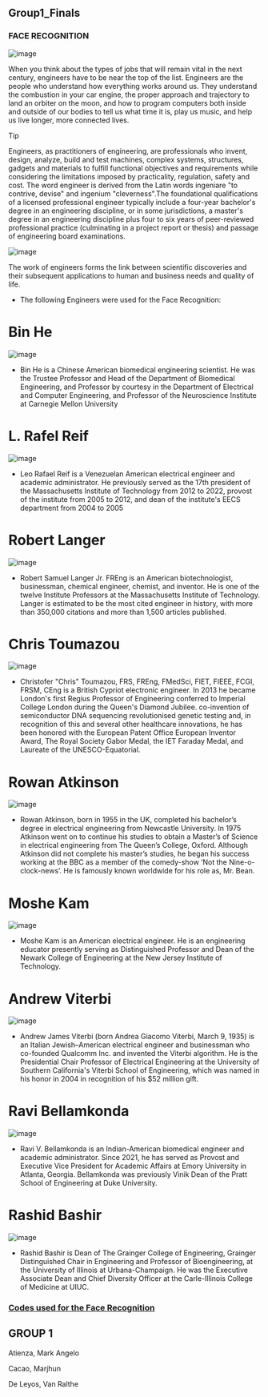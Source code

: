 ## Group1_Finals
### FACE RECOGNITION

![image](https://github.com/MarjhunCacao/Group1_Finals/assets/144245978/ab9f1903-0f75-40b4-bda4-9038382d479f)

When you think about the types of jobs that will remain vital in the next century, engineers have to be near the top of the list. Engineers are the people who understand how everything works around us. They understand the combustion in your car engine, the proper approach and trajectory to land an orbiter on the moon, and how to program computers both inside and outside of our bodies to tell us what time it is, play us music, and help us live longer, more connected lives.

> [!TIP]
> Engineers, as practitioners of engineering, are professionals who invent, design, analyze, build and test machines, complex systems, structures, gadgets and materials to fulfill functional objectives and requirements while considering the limitations imposed by practicality, regulation, safety and cost. The word engineer is derived from the Latin words ingeniare "to contrive, devise" and ingenium "cleverness".The foundational qualifications of a licensed professional engineer typically include a four-year bachelor's degree in an engineering discipline, or in some jurisdictions, a master's degree in an engineering discipline plus four to six years of peer-reviewed professional practice (culminating in a project report or thesis) and passage of engineering board examinations.

![image](https://github.com/MarjhunCacao/Group1_Finals/assets/144245978/4f9d9053-9564-4c42-8570-23dff6bbbf91)

The work of engineers forms the link between scientific discoveries and their subsequent applications to human and business needs and quality of life.

  - The following Engineers were used for the Face Recognition:
# Bin He
![image](https://github.com/MarjhunCacao/Group1_Finals/assets/144245978/fcb9189a-c12d-4c14-bddb-86883b2deed1)


- Bin He is a Chinese American biomedical engineering scientist. He was the Trustee Professor and Head of the Department of Biomedical Engineering, and Professor by courtesy in the Department of Electrical and Computer Engineering, and Professor of the Neuroscience Institute at Carnegie Mellon University

# L. Rafel Reif
![image](https://github.com/MarjhunCacao/Group1_Finals/assets/144245978/05641a93-f234-4f82-bd78-7ba1ca8a1309)


- Leo Rafael Reif is a Venezuelan American electrical engineer and academic administrator. He previously served as the 17th president of the Massachusetts Institute of Technology from 2012 to 2022, provost of the institute from 2005 to 2012, and dean of the institute's EECS department from 2004 to 2005

# Robert Langer
![image](https://github.com/MarjhunCacao/Group1_Finals/assets/144245978/c1e1901c-0bfb-40aa-9eff-123653044f98)

- Robert Samuel Langer Jr. FREng is an American biotechnologist, businessman, chemical engineer, chemist, and inventor. He is one of the twelve Institute Professors at the Massachusetts Institute of Technology. Langer is estimated to be the most cited engineer in history, with more than 350,000 citations and more than 1,500 articles published.

# Chris Toumazou
![image](https://github.com/MarjhunCacao/Group1_Finals/assets/144245978/610661c1-91f8-404a-92c7-bc051c7afef0)

- Christofer "Chris" Toumazou, FRS, FREng, FMedSci, FIET, FIEEE, FCGI, FRSM, CEng is a British Cypriot electronic engineer. In 2013 he became London's first Regius Professor of Engineering conferred to Imperial College London during the Queen's Diamond Jubilee.  co-invention of semiconductor DNA sequencing revolutionised genetic testing and, in recognition of this and several other healthcare innovations, he has been honored with the European Patent Office European Inventor Award, The Royal Society Gabor Medal, the IET Faraday Medal, and Laureate of the UNESCO-Equatorial.

# Rowan Atkinson 
![image](https://github.com/MarjhunCacao/Group1_Finals/assets/144245978/664bf2f7-a5ce-452a-abd8-f6b5f9a0156a)


- Rowan Atkinson, born in 1955 in the UK, completed his bachelor’s degree in electrical engineering from Newcastle University. In 1975 Atkinson went on to continue his studies to obtain a Master’s of Science in electrical engineering from The Queen’s College, Oxford. Although Atkinson did not complete his master’s studies, he began his success working at the BBC as a member of the comedy-show ‘Not the Nine-o-clock-news’. He is famously known worldwide for his role as, Mr. Bean.

# Moshe Kam
![image](https://github.com/MarjhunCacao/Group1_Finals/assets/144245978/bc388c9e-2778-4b37-a140-2101f9a4d0ea)

- Moshe Kam is an American electrical engineer. He is an engineering educator presently serving as Distinguished Professor and Dean of the Newark College of Engineering at the New Jersey Institute of Technology.

# Andrew Viterbi
![image](https://github.com/MarjhunCacao/Group1_Finals/assets/144245978/d134e55a-9e6d-4f7b-b705-20c61dd77a3c)

- Andrew James Viterbi (born Andrea Giacomo Viterbi, March 9, 1935) is an Italian Jewish–American electrical engineer and businessman who co-founded Qualcomm Inc. and invented the Viterbi algorithm. He is the Presidential Chair Professor of Electrical Engineering at the University of Southern California's Viterbi School of Engineering, which was named in his honor in 2004 in recognition of his $52 million gift.

# Ravi Bellamkonda
![image](https://github.com/MarjhunCacao/Group1_Finals/assets/144245978/98cac891-1438-49ca-85dc-84bd64cbe614)

- Ravi V. Bellamkonda is an Indian-American biomedical engineer and academic administrator. Since 2021, he has served as Provost and Executive Vice President for Academic Affairs at Emory University in Atlanta, Georgia. Bellamkonda was previously Vinik Dean of the Pratt School of Engineering at Duke University.

# Rashid Bashir
![image](https://github.com/MarjhunCacao/Group1_Finals/assets/144245978/75b6f252-9755-43ae-9793-bc5e266797db)

- Rashid Bashir is Dean of The Grainger College of Engineering, Grainger Distinguished Chair in Engineering and Professor of Bioengineering, at the University of Illinois at Urbana-Champaign. He was the Executive Associate Dean and Chief Diversity Officer at the Carle-Illinois College of Medicine at UIUC.


### [Codes used for the Face Recognition](https://github.com/MarjhunCacao/Group1_Finals/blob/main/Group_1_Finals.ipynb)
## GROUP 1
  Atienza, Mark Angelo
  
  Cacao, Marjhun
  
  De Leyos, Van Ralthe
